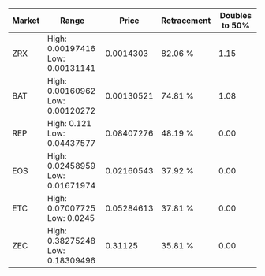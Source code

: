 | Market | Range | Price| Retracement | Doubles to 50% |
| --- | --- | --- | --- | --- |
| ZRX | High: 0.00197416<br />Low: 0.00131141 | 0.0014303 | 82.06 % | 1.15 |
| BAT | High: 0.00160962<br />Low: 0.00120272 | 0.00130521 | 74.81 % | 1.08 |
| REP | High: 0.121<br />Low: 0.04437577 | 0.08407276 | 48.19 % | 0.00 |
| EOS | High: 0.02458959<br />Low: 0.01671974 | 0.02160543 | 37.92 % | 0.00 |
| ETC | High: 0.07007725<br />Low: 0.0245 | 0.05284613 | 37.81 % | 0.00 |
| ZEC | High: 0.38275248<br />Low: 0.18309496 | 0.31125 | 35.81 % | 0.00 |
